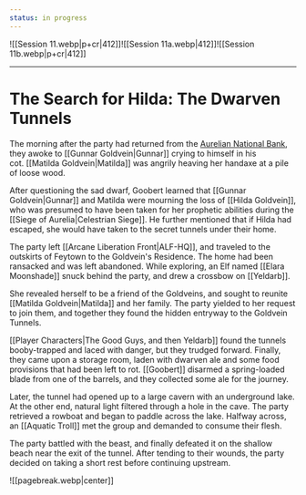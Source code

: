 ```yaml
---
status: in progress
---
```

![[Session 11.webp|p+cr|412]]![[Session 11a.webp|412]]![[Session 11b.webp|p+cr|412]]

---------------------------------
# The Search for Hilda: The Dwarven Tunnels
The morning after the party had returned from the [Aurelian National Bank](https://abbeyroad7.github.io/Terra-CoTs/Aurelian-National-Bank), they awoke to [[Gunnar Goldvein|Gunnar]] crying to himself in his cot. [[Matilda Goldvein|Matilda]] was angrily heaving her handaxe at a pile of loose wood.

After questioning the sad dwarf, Goobert learned that [[Gunnar Goldvein|Gunnar]] and Matilda were mourning the loss of [[Hilda Goldvein]], who was presumed to have been taken for her prophetic abilities during the [[Siege of Aurelia|Celestrian Siege]]. He further mentioned that if Hilda had escaped, she would have taken to the secret tunnels under their home.

The party left [[Arcane Liberation Front|ALF-HQ]], and traveled to the outskirts of Feytown to the Goldvein's Residence. The home had been ransacked and was left abandoned. While exploring, an Elf named [[Elara Moonshade]] snuck behind the party, and drew a crossbow on [[Yeldarb]].

She revealed herself to be a friend of the Goldveins, and sought to reunite [[Matilda Goldvein|Matilda]] and her family. The party yielded to her request to join them, and together they found the hidden entryway to the Goldvein Tunnels.

[[Player Characters|The Good Guys, and then Yeldarb]] found the tunnels booby-trapped and laced with danger, but they trudged forward. Finally, they came upon a storage room, laden with dwarven ale and some food provisions that had been left to rot. [[Goobert]] disarmed a spring-loaded blade from one of the barrels, and they collected some ale for the journey.

Later, the tunnel had opened up to a large cavern with an underground lake. At the other end, natural light filtered through a hole in the cave. The party retrieved a rowboat and began to paddle across the lake. Halfway across, an [[Aquatic Troll]] met the group and demanded to consume their flesh.

The party battled with the beast, and finally defeated it on the shallow beach near the exit of the tunnel. After tending to their wounds, the party decided on taking a short rest before continuing upstream.

![[pagebreak.webp|center]]
